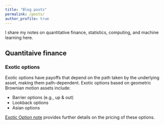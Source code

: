 ```yaml
---
title: "Blog posts"
permalink: /posts/
author_profile: true
---
```


I share my notes on quantitative finance, statistics, computing, and machine learning here.

## Quantitaive finance

### Exotic options 

Exotic options have payoffs that depend on the path taken by the underlying asset, making them path-dependent. Exotic options based on geometric Brownian motion assets include:

- Barrier options (e.g., up & out)
- Lookback options
- Asian options

[Exotic Option note](https://sinabaghal.github.io/files/notes/exotic_options_notes.pdf) provides further details on the pricing of these options.



